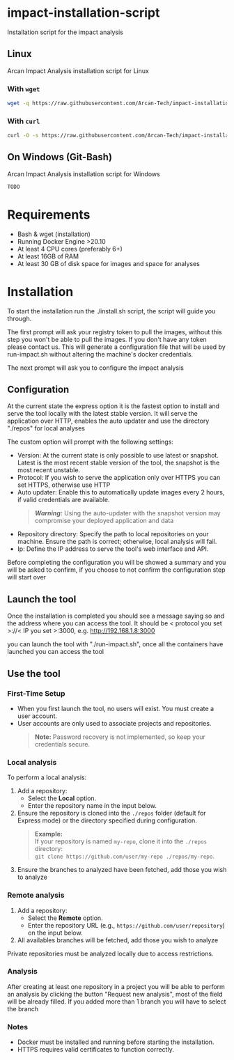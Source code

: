 # impact-installation-script

Installation script for the impact analysis

## Linux

Arcan Impact Analysis installation script for Linux

### With `wget`

```bash
wget -q https://raw.githubusercontent.com/Arcan-Tech/impact-installation-script/refs/heads/master/install.sh && chmod +x ./install.sh && ./install.sh
```

### With `curl`

```bash
curl -O -s https://raw.githubusercontent.com/Arcan-Tech/impact-installation-script/refs/heads/master/install.sh && chmod +x ./install.sh && ./install.sh
```

## On Windows (Git-Bash)

Arcan Impact Analysis installation script for Windows

```bash
TODO
```

# Requirements

- Bash & wget (installation)
- Running Docker Engine >20.10
- At least 4 CPU cores (preferably 6+)
- At least 16GB of RAM
- At least 30 GB of disk space for images and space for analyses

# Installation

To start the installation run the ./install.sh script, the script will guide you through.

The first prompt will ask your registry token to pull the images, without this step you won't be able to pull the images. If you don't have any token please contact us.
This will generate a configuration file that will be used by run-impact.sh without altering the machine's docker credentials.

The next prompt will ask you to configure the impact analysis

## Configuration

At the current state the express option it is the fastest option to install and serve the tool locally with the latest stable version. It will serve the application over HTTP, enables the auto updater and use the directory "./repos" for local analyses

The custom option will prompt with the following settings:

- Version: At the current state is only possible to use latest or snapshot. Latest is the most recent stable version of the tool, the snapshot is the most recent unstable.
- Protocol: If you wish to serve the application only over HTTPS you can set HTTPS, otherwise use HTTP
- Auto updater: Enable this to automatically update images every 2 hours, if valid credentials are available.
  > **_Warning:_** Using the auto-updater with the snapshot version may compromise your deployed application and data
- Repository directory: Specify the path to local repositories on your machine. Ensure the path is correct; otherwise, local analysis will fail.
- Ip: Define the IP address to serve the tool's web interface and API.

Before completing the configuration you will be showed a summary and you will be asked to confirm, if you choose to not confirm the configuration step will start over

## Launch the tool

Once the installation is completed you should see a message saying so and the address where you can access the tool. It should be < protocol you set >://< IP you set >:3000, e.g. http://192.168.1.8:3000

you can launch the tool with "./run-impact.sh", once all the containers have launched you can access the tool

## Use the tool

### **First-Time Setup**

- When you first launch the tool, no users will exist. You must create a user account.
- User accounts are only used to associate projects and repositories.
  > **Note:** Password recovery is not implemented, so keep your credentials secure.

### Local analysis

To perform a local analysis:

1. Add a repository:
   - Select the **Local** option.
   - Enter the repository name in the input below.
2. Ensure the repository is cloned into the `./repos` folder (default for Express mode) or the directory specified during configuration.
   > **Example:**  
   > If your repository is named `my-repo`, clone it into the `./repos` directory:  
   > `git clone https://github.com/user/my-repo ./repos/my-repo`.
3. Ensure the branches to analyzed have been fetched, add those you wish to analyze

### Remote analysis

1. Add a repository:
   - Select the **Remote** option.
   - Enter the repository URL (e.g., `https://github.com/user/repository`) on the input below.
2. All availables branches will be fetched, add those you wish to analyze

Private repositories must be analyzed locally due to access restrictions.

### Analysis

After creating at least one repository in a project you will be able to perform an analysis by clicking the button "Request new analysis", most of the field will be already filled. If you added more than 1 branch you will have to select the branch

### **Notes**

- Docker must be installed and running before starting the installation.
- HTTPS requires valid certificates to function correctly.
